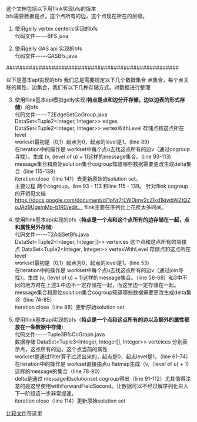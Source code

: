 这个文档包括以下用flink实现bfs的版本<br>
bfs需要数据是点，这个点所有的边，这个点现在所在的层级。

1. 使用gelly vertex centeric实现的bfs <br>
	代码文件-----BFS.java

2. 使用gelly GAS api 实现的bfs <br>
	代码文件-----GASBfs.java

#####################################################

以下是基本api实现的bfs
我们总是需要规定以下几个数据集合
点集合，每个点关联的属性，边集合，我们有以下几种存储方式。对数据进行整理

3. 使用flink基本api模拟gelly实现(**特点是点和边分开存储，边以边表的形式存储**）的bfs<br>
代码文件-----T2EdgeSetCoGroup.java<br>
DataSet<Tuple2<Integer, Integer>> edges<br>
DataSet<Tuple2<Integer, Integer>> vertexWithLevel 存储点和这点所在level<br>
workset最初是（0,1）起点为0，起点的level是1。(line 89)<br>
在iteration中的操作是 workset中每个点u去找这点所有的边v（通过cogroup寻找）。生成 (v, (level of u) + 1)这样的message集合。(line 93-113)<br>
message集合和原始solution集合cogroup知道哪些数据需要更改生成delta集合（line 115-139）<br>
iteration close（line 141）去更新原始的solution set。<br>
主要过程 两个cogroup。line 93 - 113 和line 115 - 139。 针对flink cogroup的开销见文档
https://docs.google.com/document/d/1pNr7rLWDjmv2cZlkd1kjwbWZtQZoJAd9UgsmMp-b1R0/edit。 flink主要在序列化上花费太多时间。

4. 使用flink基本api实现的bfs（**特点是一个点和这个点所有的边存储在一起，点和属性另外存储**）<br>
代码文件-----T2AdjSetBfs.java<br>
DataSet<Tuple2<Integer, Integer[]>> verteices 这个点和这点所有的邻接点
DataSet<Tuple2<Integer, Integer>> vertexWithLevel 存储点和这点所在level<br>
workset最初是（0,1）起点为0，起点的level是1。(line 53)<br>
在iteration中的操作是 workset中每个点u去找这点所有的边v（通过join寻找）。生成 (v, (level of u) + 1)这样的message集合。（line 58-68）和3中不同的地方时在上述3.中边不一定存储在一起，而这里边一定存储在一起。<br>
message集合和原始solution集合cogroup知道哪些数据需要更改生成delta集合（line 74-85）<br>
iteration close（line 88）更新原始solution set

5. 使用flink基本api实现的bfs（**特点是一个点和这点所有的边以及额外的属性都放在一条数据中存储**）<br>
代码文件-----Tuple3BfsCoGraph.java<br>
数据存储
DataSet<Tuple3<Integer, Integer[], Integer>> verteices 分别表示点，这点所有的边，这个点当前的属性<br>
workset是通过filter算子过滤出来的，起点是0，起点level是1。（line 61-74）<br>
在iteration中的操作是 workset直接由点u flatmap生成（v,（level of u) + 1) 这样的message的集合（line 78-90）<br>
delta是通过 message和solutionset cogroup得出（line 91-112）尤其值得注意的是这里使用withForwardFieldSecond。让数据可以不经过解序列化进入下一阶段这一步非常提速。<br>
iteration close（line 114）更新原始solution set<br>

<a href="https://docs.google.com/spreadsheets/d/1xDOspfTyHqvdbwztA1B-tFgdCL-2_DqzVgbm1rR3s5U/edit?usp=sharing" title="Title">比较文件</a>在这里
